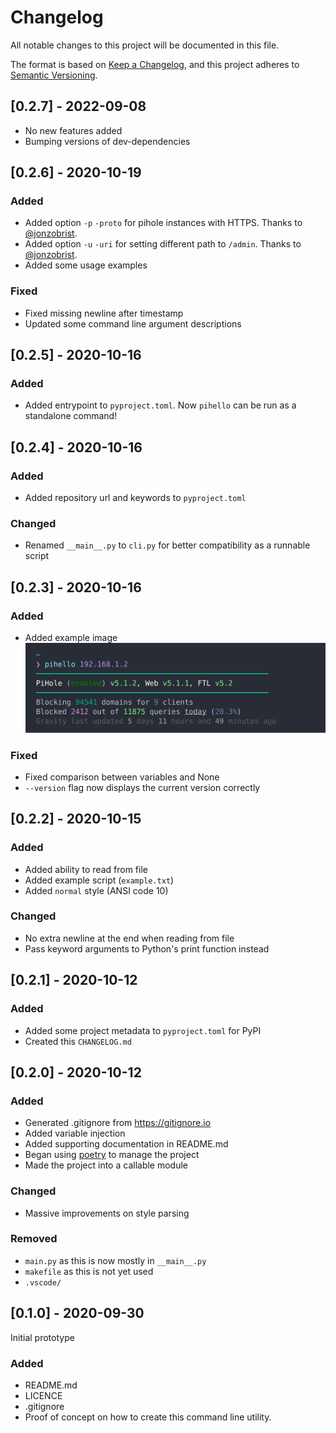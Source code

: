 # Changelog

All notable changes to this project will be documented in this file.

The format is based on [Keep a Changelog](https://keepachangelog.com/en/1.0.0/),
and this project adheres to [Semantic Versioning](https://semver.org/spec/v2.0.0.html).

## [0.2.7] - 2022-09-08

- No new features added
- Bumping versions of dev-dependencies

## [0.2.6] - 2020-10-19

### Added

- Added option `-p` `-proto` for pihole instances with HTTPS. Thanks to [@jonzobrist](https://github.com/jonzobrist).
- Added option `-u` `-uri` for setting different path to `/admin`. Thanks to [@jonzobrist](https://github.com/jonzobrist).
- Added some usage examples

### Fixed

- Fixed missing newline after timestamp
- Updated some command line argument descriptions

## [0.2.5] - 2020-10-16

### Added

- Added entrypoint to `pyproject.toml`. Now `pihello` can be run as a standalone command!

## [0.2.4] - 2020-10-16

### Added

- Added repository url and keywords to `pyproject.toml`

### Changed

- Renamed `__main__.py` to `cli.py` for better compatibility as a runnable script

## [0.2.3] - 2020-10-16

### Added

- Added example image  
  ![example output](./example_output.svg)

### Fixed

- Fixed comparison between variables and None
- `--version` flag now displays the current version correctly

## [0.2.2] - 2020-10-15

### Added

- Added ability to read from file
- Added example script (`example.txt`)
- Added `normal` style (ANSI code 10)

### Changed

- No extra newline at the end when reading from file
- Pass keyword arguments to Python's print function instead

## [0.2.1] - 2020-10-12

### Added

- Added some project metadata to `pyproject.toml` for PyPI
- Created this `CHANGELOG.md`

## [0.2.0] - 2020-10-12

### Added

- Generated .gitignore from https://gitignore.io
- Added variable injection
- Added supporting documentation in README.md
- Began using [poetry](https://python-poetry.org) to manage the project
- Made the project into a callable module

### Changed

- Massive improvements on style parsing

### Removed

- `main.py` as this is now mostly in `__main__.py`
- `makefile` as this is not yet used
- `.vscode/`

## [0.1.0] - 2020-09-30

Initial prototype

### Added

- README.md
- LICENCE
- .gitignore
- Proof of concept on how to create this command line utility.
